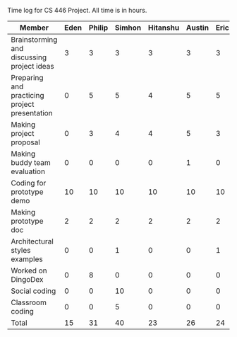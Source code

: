 Time log for CS 446 Project. All time is in hours.

Member | Eden | Philip | Simhon | Hitanshu | Austin | Eric | Dylan
--- | --- | --- | --- | --- | --- | --- | ---
Brainstorming and discussing project ideas | 3 | 3 | 3 | 3 | 3 | 3 | 3
Preparing and practicing project presentation | 0 | 5 | 5 | 4 | 5 | 5 | 5
Making project proposal | 0 | 3 | 4 | 4 | 5 | 3 | 4
Making buddy team evaluation | 0 | 0 | 0 | 0 | 1 | 0 | 3
Coding for prototype demo | 10 | 10 | 10 | 10 | 10 | 10 | 10
Making prototype doc | 2 | 2 | 2 | 2 | 2 | 2 | 2
Architectural styles examples | 0 | 0 | 1 | 0 | 0 | 1 | 1
Worked on DingoDex | 0 | 8 | 0 | 0 | 0 | 0 | 6
Social coding | 0 | 0 | 10 | 0 | 0 | 0 | 0
Classroom coding | 0 | 0 | 5 | 0 | 0 | 0 | 0
Total | 15 | 31 | 40 | 23 | 26 | 24 | 34
